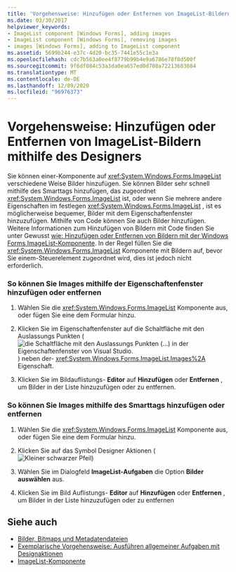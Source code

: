 ```yaml
---
title: 'Vorgehensweise: Hinzufügen oder Entfernen von ImageList-Bildern mithilfe des Designers'
ms.date: 03/30/2017
helpviewer_keywords:
- ImageList component [Windows Forms], adding images
- ImageList component [Windows Forms], removing images
- images [Windows Forms], adding to ImageList component
ms.assetid: 5699b244-e37c-4d20-bc35-7441e55c1e3a
ms.openlocfilehash: cdc7b563a0ee4f8779b99b4e9a6786e78f8d500f
ms.sourcegitcommit: 9f6df084c53a3da0ea657ed0d708a72213683084
ms.translationtype: MT
ms.contentlocale: de-DE
ms.lasthandoff: 12/09/2020
ms.locfileid: "96976373"
---
```

# <a name="how-to-add-or-remove-imagelist-images-with-the-designer"></a>Vorgehensweise: Hinzufügen oder Entfernen von ImageList-Bildern mithilfe des Designers

Sie können einer-Komponente auf <xref:System.Windows.Forms.ImageList> verschiedene Weise Bilder hinzufügen. Sie können Bilder sehr schnell mithilfe des Smarttags hinzufügen, das zugeordnet <xref:System.Windows.Forms.ImageList> ist, oder wenn Sie mehrere andere Eigenschaften im festlegen <xref:System.Windows.Forms.ImageList> , ist es möglicherweise bequemer, Bilder mit dem Eigenschaftenfenster hinzuzufügen. Mithilfe von Code können Sie auch Bilder hinzufügen. Weitere Informationen zum Hinzufügen von Bildern mit Code finden Sie unter Gewusst [wie: Hinzufügen oder Entfernen von Bildern mit der Windows Forms ImageList-Komponente](how-to-add-or-remove-images-with-the-windows-forms-imagelist-component.md). In der Regel füllen Sie die <xref:System.Windows.Forms.ImageList> Komponente mit Bildern auf, bevor Sie einem-Steuerelement zugeordnet wird, dies ist jedoch nicht erforderlich.

### <a name="to-add-or-remove-images-by-using-the-properties-window"></a>So können Sie Images mithilfe der Eigenschaftenfenster hinzufügen oder entfernen

1. Wählen Sie die <xref:System.Windows.Forms.ImageList> Komponente aus, oder fügen Sie eine dem Formular hinzu.

2. Klicken Sie im Eigenschaftenfenster auf die Schaltfläche mit den Auslassungs Punkten ( ![ die Schaltfläche mit den Auslassungs Punkten (...) in der Eigenschaftenfenster von Visual Studio. ](./media/visual-studio-ellipsis-button.png) ) neben der- <xref:System.Windows.Forms.ImageList.Images%2A> Eigenschaft.

3. Klicken Sie im Bildauflistungs- **Editor** auf **Hinzufügen** oder **Entfernen** , um Bilder in der Liste hinzuzufügen oder zu entfernen.

### <a name="to-add-or-remove-images-using-the-smart-tag"></a>So können Sie Images mithilfe des Smarttags hinzufügen oder entfernen

1. Wählen Sie die <xref:System.Windows.Forms.ImageList> Komponente aus, oder fügen Sie eine dem Formular hinzu.

2. Klicken Sie auf das Symbol Designer Aktionen (![Kleiner schwarzer Pfeil](./media/designer-actions-glyph.gif))

3. Wählen Sie im Dialogfeld **ImageList-Aufgaben** die Option **Bilder auswählen** aus.

4. Klicken Sie im Bild Auflistungs- **Editor** auf **Hinzufügen** oder **Entfernen** , um Bilder in der Liste hinzuzufügen oder zu entfernen

## <a name="see-also"></a>Siehe auch

- [Bilder, Bitmaps und Metadatendateien](../advanced/images-bitmaps-and-metafiles.md)
- [Exemplarische Vorgehensweise: Ausführen allgemeiner Aufgaben mit Designaktionen](perform-common-tasks-design-actions.md)
- [ImageList-Komponente](imagelist-component-windows-forms.md)
